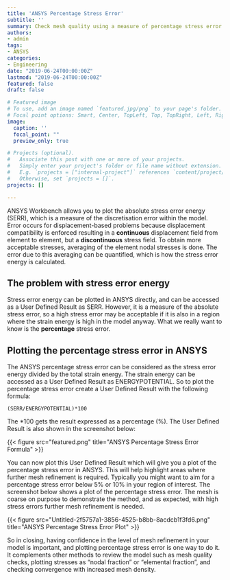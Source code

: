 ```yaml
---
title: 'ANSYS Percentage Stress Error'
subtitle: ''
summary: Check mesh quality using a measure of percentage stress error.
authors:
- admin
tags:
- ANSYS
categories:
- Engineering
date: "2019-06-24T00:00:00Z"
lastmod: "2019-06-24T00:00:00Z"
featured: false
draft: false

# Featured image
# To use, add an image named `featured.jpg/png` to your page's folder.
# Focal point options: Smart, Center, TopLeft, Top, TopRight, Left, Right, BottomLeft, Bottom, BottomRight
image:
  caption: ''
  focal_point: ""
  preview_only: true

# Projects (optional).
#   Associate this post with one or more of your projects.
#   Simply enter your project's folder or file name without extension.
#   E.g. `projects = ["internal-project"]` references `content/project/deep-learning/index.md`.
#   Otherwise, set `projects = []`.
projects: []

---
```


ANSYS Workbench allows you to plot the absolute stress error energy (SERR), which is a measure of the discretisation error within the model. Error occurs for displacement-based problems because displacement compatibility is enforced resulting in a **continuous** displacement field from element to element, but a **discontinuous** stress field. To obtain more acceptable stresses, averaging of the element nodal stresses is done. The error due to this averaging can be quantified, which is how the stress error energy is calculated.

## The problem with stress error energy

Stress error energy can be plotted in ANSYS directly, and can be accessed as a User Defined Result as SERR. However, it is a measure of the absolute stress error, so a high stress error may be acceptable if it is also in a region where the strain energy is high in the model anyway. What we really want to know is the **percentage** stress error.

## Plotting the percentage stress error in ANSYS

The ANSYS percentage stress error can be considered as the stress error energy divided by the total strain energy. The strain energy can be accessed as a User Defined Result as ENERGYPOTENTIAL. So to plot the percentage stress error create a User Defined Result with the following formula:

    (SERR/ENERGYPOTENTIAL)*100

The *100 gets the result expressed as a percentage (%). The User Defined Result is also shown in the screenshot below:

{{< figure src="featured.png" title="ANSYS Percentage Stress Error Formula" >}}

You can now plot this User Defined Result which will give you a plot of the percentage stress error in ANSYS. This will help highlight areas where further mesh refinement is required. Typically you might want to aim for a percentage stress error below 5% or 10% in your region of interest. The screenshot below shows a plot of the percentage stress error. The mesh is coarse on purpose to demonstrate the method, and as expected, with high stress errors further mesh refinement is needed.

{{< figure src="Untitled-2f5757a1-3856-4525-b8bb-8acdcb1f3fd6.png" title="ANSYS Percentage Stress Error Plot" >}}

So in closing, having confidence in the level of mesh refinement in your model is important, and plotting percentage stress error is one way to do it. It complements other methods to review the model such as mesh quality checks, plotting stresses as “nodal fraction” or “elemental fraction”, and checking convergence with increased mesh density.